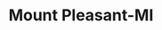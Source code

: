 ---
title: Mount Pleasant-MI
slug: mount-pleasant-mi
f_state:
- cms/state/michigan.md
f_locations:
- cms/payday-loan/advance-america-3154.md
- cms/payday-loan/cash-plus-8333.md
- cms/payday-loan/cbc-credit-service-inc-9519.md
- cms/payday-loan/check-and-cash-usa-10479.md
- cms/payday-loan/check-and-cash-use-10483.md
- cms/payday-loan/check-into-cash-inc-13133.md
- cms/payday-loan/quick-check-cashing-25260.md
- cms/payday-loan/quick-check-cashing-25261.md
updated-on: '2024-05-30T13:41:28.615Z'
created-on: '2024-05-30T13:41:28.615Z'
published-on: '2024-05-30T13:54:32.469Z'
f_city: Mount Pleasant
layout: '[city].html'
tags: city
---